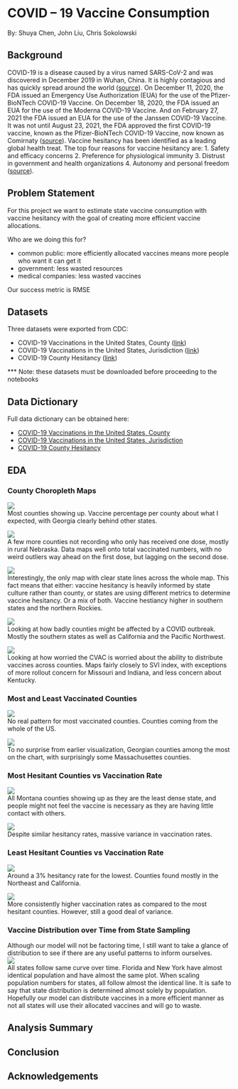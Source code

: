 # COVID – 19 Vaccine Consumption

By: Shuya Chen, John Liu, Chris Sokolowski

## Background 

COVID-19 is a disease caused by a virus named SARS-CoV-2 and was discovered in December 2019 in Wuhan, China. It is highly contagious and has quickly spread around the world ([source](https://www.fda.gov/news-events/press-announcements/fda-approves-first-covid-19-vaccine)). On December 11, 2020, the FDA issued an Emergency Use Authorization (EUA) for the use of the Pfizer-BioNTech COVID-19 Vaccine. On December 18, 2020, the FDA issued an EUA for the use of the Moderna COVID-19 Vaccine. And on February 27, 2021 the FDA issued an EUA for the use of the Janssen COVID-19 Vaccine. It was not until August 23, 2021, the FDA approved the first COVID-19 vaccine, known as the Pfizer-BioNTech COVID-19 Vaccine, now known as Comirnaty ([source](https://www.fda.gov/news-events/press-announcements/fda-approves-first-covid-19-vaccine)). Vaccine hesitancy has been identified as a leading global health treat. The top four reasons for vaccine hesitancy are: 1. Safety and efficacy concerns 2. Preference for physiological immunity 3. Distrust in government and health organizations 4. Autonomy and personal freedom ([source](https://www.aafp.org/journals/fpm/blogs/inpractice/entry/countering_vaccine_hesitancy.html)). 


## Problem Statement 

For this project we want to estimate state vaccine consumption with vaccine hesitancy with the goal of creating more efficient vaccine allocations.

Who are we doing this for?
- common public: more efficiently allocated vaccines means more people who want it can get it
- government: less wasted resources
- medical companies: less wasted vaccines

Our success metric is RMSE

## Datasets 

Three datasets were exported from CDC:
- COVID-19 Vaccinations in the United States, County ([link](https://data.cdc.gov/Vaccinations/COVID-19-Vaccinations-in-the-United-States-County/8xkx-amqh))
- COVID-19 Vaccinations in the United States, Jurisdiction ([link](https://data.cdc.gov/Vaccinations/COVID-19-Vaccinations-in-the-United-States-Jurisdi/unsk-b7fc))
- COVID-19 County Hesitancy ([link](https://data.cdc.gov/Vaccinations/COVID-19-County-Hesitancy/c4bi-8ytd))

*** Note: these datasets must be downloaded before proceeding to the notebooks
## Data Dictionary

Full data dictionary can be obtained here:
- [COVID-19 Vaccinations in the United States, County](https://data.cdc.gov/Vaccinations/COVID-19-Vaccinations-in-the-United-States-County/8xkx-amqh)
- [COVID-19 Vaccinations in the United States, Jurisdiction](https://data.cdc.gov/Vaccinations/COVID-19-Vaccinations-in-the-United-States-Jurisdi/unsk-b7fc)
- [COVID-19 County Hesitancy](https://data.cdc.gov/Vaccinations/Vaccine-Hesitancy-for-COVID-19-County-and-local-es/q9mh-h2tw)

## EDA

### County Choropleth Maps

![](./images/vaccinated.png) <br>
Most counties showing up. Vaccine percentage per county about what I expected, with Georgia clearly behind other states.

![](./images/vacc_one_dose.png)<br>
A few more counties not recording who only has received one dose, mostly in rural Nebraska. Data maps well onto total vaccinated numbers, with no weird outliers way ahead on the first dose, but lagging on the second dose.

![](./images/hesitancy.png)<br>
Interestingly, the only map with clear state lines across the whole map. This fact means that either: vaccine hesitancy is heavily informed by state culture rather than county, or states are using different metrics to determine vaccine hesitancy. Or a mix of both. Vaccine hestiancy higher in southern states and the northern Rockies.

![](./images/svi.png)<br>
Looking at how badly counties might be affected by a COVID outbreak. Mostly the southern states as well as California and the Pacific Northwest.

![](./images/vaccine_rollout_concern.png)<br>
Looking at how worried the CVAC is worried about the ability to distribute vaccines across counties. Maps fairly closely to SVI index, with exceptions of more rollout concern for Missouri and Indiana, and less concern about Kentucky.

### Most and Least Vaccinated Counties

![](./images/most_vacc.png)<br>
No real pattern for most vaccinated counties. Counties coming from the whole of the US.

![](./images/least_vacc.png)<br>
To no surprise from earlier visualization, Georgian counties among the most on the chart, with surprisingly some Massachusettes counties.

### Most Hesitant Counties vs Vaccination Rate

![](./images/mh.png)<br>
All Montana counties showing up as they are the least dense state, and people might not feel the vaccine is necessary as they are having little contact with others.

![](./images/mh_vacc.png)<br>
Despite similar hesitancy rates, massive variance in vaccination rates.

### Least Hesitant Counties vs Vaccination Rate

![](./images/lh.png)<br>
Around a 3% hesitancy rate for the lowest. Counties found mostly in the Northeast and California.

![](./images/lh_vacc.png)<br>
More consistently higher vaccination rates as compared to the most hesitant counties. However, still a good deal of variance.

### Vaccine Distribution over Time from State Sampling

Although our model will not be factoring time, I still want to take a glance of distribution to see if there are any useful patterns to inform ourselves.<br>
![](./images/state_distr.png)<br>
All states follow same curve over time. Florida and New York have almost identical population and have almost the same plot. When scaling population numbers for states, all follow almost the identical line. It is safe to say that state distribution is determined almost solely by population. Hopefully our model can distribute vaccines in a more efficient manner as not all states will use their allocated vaccines and will go to waste.

## Analysis Summary 

## Conclusion 

## Acknowledgements 

